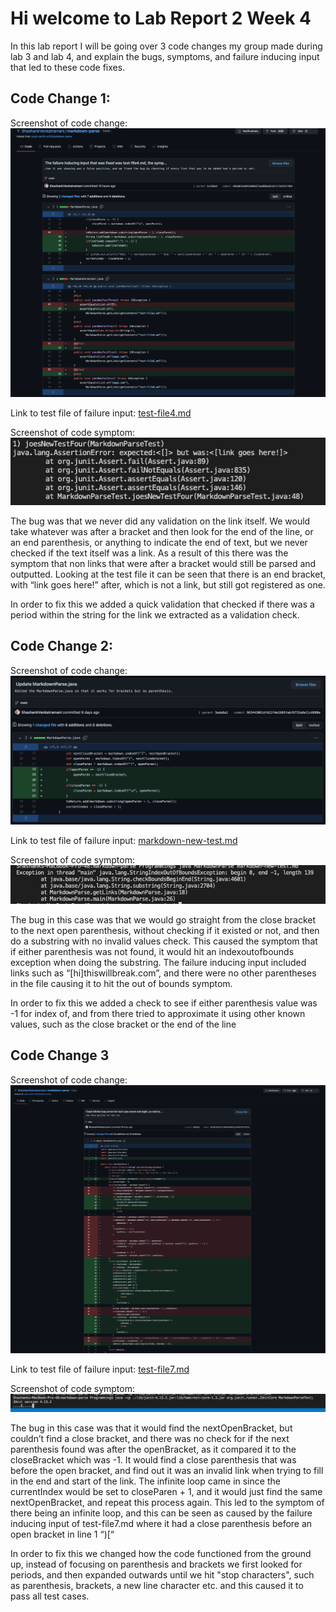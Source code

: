 # Hi welcome to Lab Report 2 Week 4

In this lab report I will be going over 3 code changes my group made during lab 3 and lab 4, and explain the bugs, symptoms, and failure inducing input that led to these code fixes.

## Code Change 1:
Screenshot of code change:
![FirstCodeChange](lab-report-2-files/FirstCodeChange.png)

Link to test file of failure input:
[test-file4.md](https://shashankvenkatramani.github.io/cse15l-lab-reports/lab-report-2-files/test-file7.md)

Screenshot of code symptom:
![FirstCodeSymptom](lab-report-2-files/FirstCodeSymptom.png)

The bug was that we never did any validation on the link itself. We would take whatever was after a bracket and then look for the end of the line, or an end parenthesis, or anything to indicate the end of text, but we never checked if the text itself was a link. As a result of this there was the symptom that non links that were after a bracket would still be parsed and outputted. Looking at the test file it can be seen that there is an end bracket, with “link goes here!” after, which is not a link, but still got registered as one.

In order to fix this we added a quick validation that checked if there was a period within the string for the link we extracted as a validation check.

## Code Change 2:
Screenshot of code change:
![SecondCodeChange](lab-report-2-files/SecondCodeChange.png)

Link to test file of failure input:
[markdown-new-test.md](https://shashankvenkatramani.github.io/cse15l-lab-reports/lab-report-2-files/markdown-new-test.md)

Screenshot of code symptom:
![SecondCodeSymptom](lab-report-2-files/SecondCodeSymptom.png)

The bug in this case was that we would go straight from the close bracket to the next open parenthesis, without checking if it existed or not, and then do a substring with no invalid values check. This caused the symptom that if either parenthesis was not found, it would hit an indexoutofbounds exception when doing the substring. The failure inducing input included links such as “​​[hi]thiswillbreak.com”, and there were no other parentheses in the file causing it to hit the out of bounds symptom.

In order to fix this we added a check to see if either parenthesis value was -1 for index of, and from there tried to approximate it using other known values, such as the close bracket or the end of the line

## Code Change 3
Screenshot of code change:
![ThirdCodeChange](lab-report-2-files/ThirdCodeChange.png)

Link to test file of failure input:
[test-file7.md](https://shashankvenkatramani.github.io/cse15l-lab-reports/lab-report-2-files/test-file7.md)

Screenshot of code symptom:
![ThirdCodeSymptom](lab-report-2-files/ThirdCodeSymptom.png)

The bug in this case was that it would find the nextOpenBracket, but couldn’t find a close bracket, and there was no check for if the next parenthesis found was after the openBracket, as it compared it to the closeBracket which was -1. It would find a close parenthesis that was before the open bracket, and find out it was an invalid link when trying to fill in the end and start of the link. The infinite loop came in since the currentIndex would be set to closeParen + 1, and it would just find the same nextOpenBracket, and repeat this process again. This led to the symptom of there being an infinite loop, and this can be seen as caused by the failure inducing input of test-file7.md where it had a close parenthesis before an open bracket in line 1 “)[“

In order to fix this we changed how the code functioned from the ground up, instead of focusing on parenthesis and brackets we first looked for periods, and then expanded outwards until we hit "stop characters", such as parenthesis, brackets, a new line character etc. and this caused it to pass all test cases.
